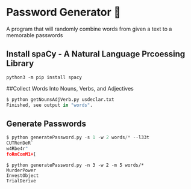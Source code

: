 # Password Generator :key:

A program that will randomly combine words from given a text to a memorable passwords

## Install spaCy - A Natural Language Prcoessing Library
```
python3 -m pip install spacy
```

##Collect Words Into Nouns, Verbs, and Adjectives
```Python
$ python getNounsAdjVerb.py usdeclar.txt
Finished, see output in "words".
```

## Generate Passwords
```Python
$ python generatePassword.py -s 1 -w 2 words/* --l33t
CUTRenDeR`
w4Rbe4r"
foRmComM1+[
```
```
$ python generatePassword.py -n 3 -w 2 -m 5 words/*
MurderPower
InvestObject
TrialDerive
```

